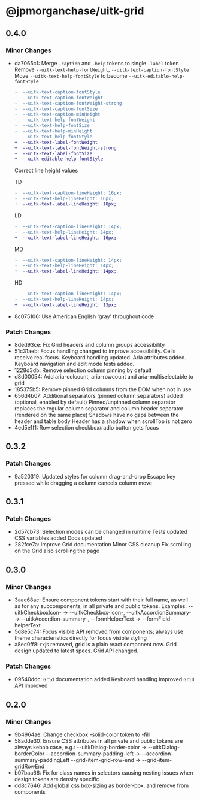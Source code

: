 # @jpmorganchase/uitk-grid

## 0.4.0

### Minor Changes

- da7065c1: Merge `-caption` and `-help` tokens to single `-label` token
  Remove `--uitk-text-help-fontWeight`, `--uitk-text-caption-fontStyle`
  Move `--uitk-text-help-fontStyle` to become `--uitk-editable-help-fontStyle`

  ```diff
  -  --uitk-text-caption-fontStyle
  -  --uitk-text-caption-fontWeight
  -  --uitk-text-caption-fontWeight-strong
  -  --uitk-text-caption-fontSize
  -  --uitk-text-caption-minHeight
  -  --uitk-text-help-fontWeight
  -  --uitk-text-help-fontSize
  -  --uitk-text-help-minHeight
  -  --uitk-text-help-fontStyle
  +  --uitk-text-label-fontWeight
  +  --uitk-text-label-fontWeight-strong
  +  --uitk-text-label-fontSize
  +  --uitk-editable-help-fontStyle
  ```

  Correct line height values

  TD

  ```diff
  -  --uitk-text-caption-lineHeight: 16px;
  -  --uitk-text-help-lineHeight: 16px;
  +  --uitk-text-label-lineHeight: 18px;
  ```

  LD

  ```diff
  -  --uitk-text-caption-lineHeight: 14px;
  -  --uitk-text-help-lineHeight: 14px;
  +  --uitk-text-label-lineHeight: 16px;
  ```

  MD

  ```diff
  -  --uitk-text-caption-lineHeight: 14px;
  -  --uitk-text-help-lineHeight: 14px;
  +  --uitk-text-label-lineHeight: 14px;
  ```

  HD

  ```diff
  -  --uitk-text-caption-lineHeight: 14px;
  -  --uitk-text-help-lineHeight: 14px;
  +  --uitk-text-label-lineHeight: 13px;
  ```

- 8c075106: Use American English 'gray' throughout code

### Patch Changes

- 8ded93ce: Fix Grid headers and column groups accessibility
- 51c31aeb: Focus handling changed to improve accessibility. Cells receive real focus.
  Keyboard handling updated.
  Aria attributes added.
  Keyboard navigation and edit mode tests added.
- 1228d3db: Remove selection column pinning by default
- d8d00054: Add aria-colcount, aria-rowcount and aria-multiselectable to grid
- 185375b5: Remove pinned Grid columns from the DOM when not in use.
- 656d4b07: Additional separators (pinned column separators) added (optional, enabled by default)
  Pinned/unpinned column separator replaces the regular column separator and column header separator (rendered on the same place)
  Shadows have no gaps between the header and table body
  Header has a shadow when scrollTop is not zero
- 4ed5e1f1: Row selection checkbox/radio button gets focus

## 0.3.2

### Patch Changes

- 9a520319: Updated styles for column drag-and-drop
  Escape key pressed while dragging a column cancels column move

## 0.3.1

### Patch Changes

- 2d57cb73: Selection modes can be changed in runtime
  Tests updated
  CSS variables added
  Docs updated
- 282fce7a: Improve Grid documentation
  Minor CSS cleanup
  Fix scrolling on the Grid also scrolling the page

## 0.3.0

### Minor Changes

- 3aac68ac: Ensure component tokens start with their full name, as well as for any subcomponents, in all private and public tokens. Examples: --uitkCheckboxIcon- -> --uitkCheckbox-icon-, --uitkAccordionSummary- -> --uitkAccordion-summary-, --formHelperText -> --formField-helperText
- 5d8e5c74: Focus visible API removed from components; always use theme characteristics directly for focus visible styling
- a8ec0ff8: rxjs removed, grid is a plain react component now. Grid design updated to latest specs. Grid API changed.

### Patch Changes

- 09540ddc: `Grid` documentation added
  Keyboard handling improved
  `Grid` API improved

## 0.2.0

### Minor Changes

- 9b4964ae: Change checkbox -solid-color token to -fill
- 58adde30: Ensure CSS attributes in all private and public tokens are always kebab case, e.g.:
  --uitkDialog-border-color -> --uitkDialog-borderColor
  --accordion-summary-padding-left -> --accordion-summary-paddingLeft
  --grid-item-grid-row-end -> --grid-item-gridRowEnd
- b07baa66: Fix for class names in selectors causing nesting issues when design tokens are density specific
- dd8c7646: Add global css box-sizing as border-box, and remove from components
